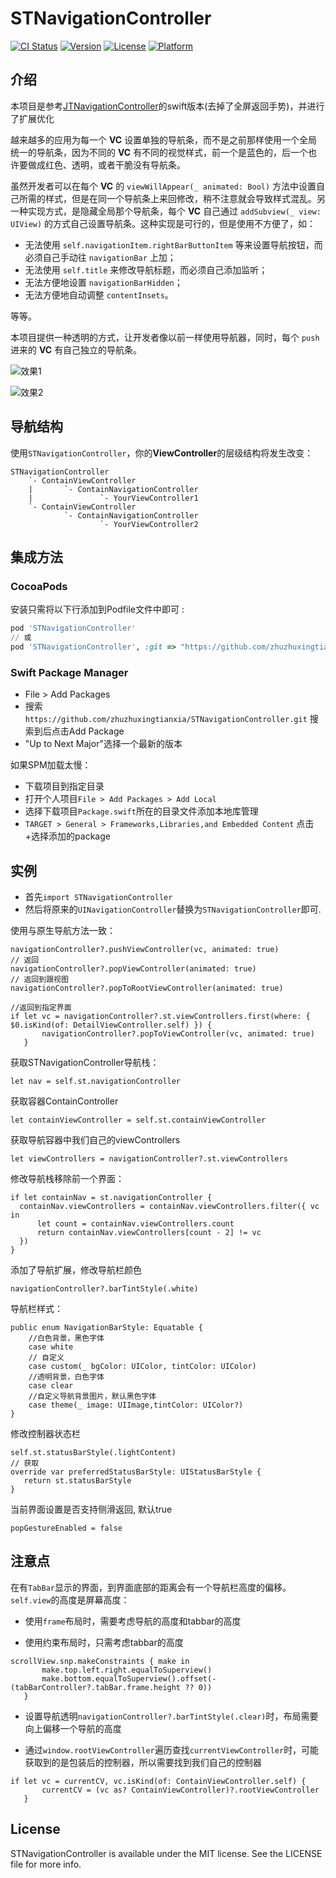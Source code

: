# STNavigationController

[![CI Status](https://img.shields.io/travis/猪猪行天下/STNavigationController.svg?style=flat)](https://travis-ci.org/猪猪行天下/STNavigationController)
[![Version](https://img.shields.io/cocoapods/v/STNavigationController.svg?style=flat)](https://cocoapods.org/pods/STNavigationController)
[![License](https://img.shields.io/cocoapods/l/STNavigationController.svg?style=flat)](https://cocoapods.org/pods/STNavigationController)
[![Platform](https://img.shields.io/cocoapods/p/STNavigationController.svg?style=flat)](https://cocoapods.org/pods/STNavigationController)

## 介绍

本项目是参考[JTNavigationController](https://github.com/ikanam/JTNavigationController)的swift版本(去掉了全屏返回手势)，并进行了扩展优化

越来越多的应用为每一个 **VC** 设置单独的导航条，而不是之前那样使用一个全局统一的导航条，因为不同的 **VC** 有不同的视觉样式，前一个是蓝色的，后一个也许要做成红色、透明，或者干脆没有导航条。

虽然开发者可以在每个 **VC** 的 `viewWillAppear(_ animated: Bool)` 方法中设置自己所需的样式，但是在同一个导航条上来回修改，稍不注意就会导致样式混乱。另一种实现方式，是隐藏全局那个导航条，每个 **VC** 自己通过 `addSubview(_ view: UIView)` 的方式自己设置导航条。这种实现是可行的，但是使用不方便了，如：
- 无法使用 `self.navigationItem.rightBarButtonItem` 等来设置导航按钮，而必须自己手动往 `navigationBar` 上加；
- 无法使用 `self.title` 来修改导航标题，而必须自己添加监听；
- 无法方便地设置 `navigationBarHidden`；
- 无法方便地自动调整 `contentInsets`。

等等。

本项目提供一种透明的方式，让开发者像以前一样使用导航器，同时，每个 `push` 进来的 **VC** 有自己独立的导航条。

![效果1](./ScreenShot/1.png)

![效果2](./ScreenShot/2.png)

## 导航结构

使用`STNavigationController`，你的**ViewController**的层级结构将发生改变：

```
STNavigationController
    `- ContainViewController
    |       `- ContainNavigationController
    |               `- YourViewController1
    `- ContainViewController
            `- ContainNavigationController
                    `- YourViewController2
```

## 集成方法

### CocoaPods

安装只需将以下行添加到Podfile文件中即可 :

```ruby
pod 'STNavigationController'
// 或
pod 'STNavigationController', :git => "https://github.com/zhuzhuxingtianxia/STNavigationController.git"

```

### Swift Package Manager

* File > Add Packages
* 搜索 `https://github.com/zhuzhuxingtianxia/STNavigationController.git` 搜索到后点击Add Package
* "Up to Next Major"选择一个最新的版本

如果SPM加载太慢：

* 下载项目到指定目录
* 打开个人项目`File > Add Packages > Add Local`
* 选择下载项目`Package.swift`所在的目录文件添加本地库管理
* `TARGET > General > Frameworks,Libraries,and Embedded Content` 点击+选择添加的package

<!----
Add Packages遇到的问题：
**unexpected return value from ssl handshake -9806**
* `cd` 到项目目录
* 执行`xcodebuild -resolvePackageDependencies -scmProvider system
`

**SecureTransport error: connection closed via error (-1)**
可以参考 [解决swift package manager fetch慢的问题](https://www.cnblogs.com/vlucht/p/15015875.html)中的第三种方案。试了下是可以的

---->

## 实例

* 首先`import STNavigationController`
* 然后将原来的`UINavigationController`替换为`STNavigationController`即可.

使用与原生导航方法一致：
```
navigationController?.pushViewController(vc, animated: true)
// 返回
navigationController?.popViewController(animated: true)
// 返回到跟视图
navigationController?.popToRootViewController(animated: true)

//返回到指定界面
if let vc = navigationController?.st.viewControllers.first(where: { $0.isKind(of: DetailViewController.self) }) {
       navigationController?.popToViewController(vc, animated: true)
   }

```
获取STNavigationController导航栈：
```
let nav = self.st.navigationController
```
获取容器ContainController
```
let containViewController = self.st.containViewController
```
获取导航容器中我们自己的viewControllers
```
let viewControllers = navigationController?.st.viewControllers
```

修改导航栈移除前一个界面：
```
if let containNav = st.navigationController {
  containNav.viewControllers = containNav.viewControllers.filter({ vc in
      let count = containNav.viewControllers.count
      return containNav.viewControllers[count - 2] != vc
  })
}
```

添加了导航扩展，修改导航栏颜色
```
navigationController?.barTintStyle(.white)
```
导航栏样式：
```
public enum NavigationBarStyle: Equatable {
    //白色背景，黑色字体
    case white
    // 自定义
    case custom(_ bgColor: UIColor, tintColor: UIColor)
    //透明背景，白色字体
    case clear
    //自定义导航背景图片，默认黑色字体
    case theme(_ image: UIImage,tintColor: UIColor?)
}
```
修改控制器状态栏
```
self.st.statusBarStyle(.lightContent)
// 获取
override var preferredStatusBarStyle: UIStatusBarStyle {
   return st.statusBarStyle
}
```
当前界面设置是否支持侧滑返回, 默认true
```
popGestureEnabled = false
```

## 注意点
在有`TabBar`显示的界面，到界面底部的距离会有一个导航栏高度的偏移。
`self.view`的高度是屏幕高度：

* 使用`frame`布局时，需要考虑导航的高度和tabbar的高度

* 使用约束布局时，只需考虑tabbar的高度

```
scrollView.snp.makeConstraints { make in
       make.top.left.right.equalToSuperview()
       make.bottom.equalToSuperview().offset(-(tabBarController?.tabBar.frame.height ?? 0))
   }
```

* 设置导航透明`navigationController?.barTintStyle(.clear)`时，布局需要向上偏移一个导航的高度

* 通过`window.rootViewController`遍历查找`currentViewController`时，可能获取到的是包装后的控制器，所以需要找到我们自己的控制器
```
if let vc = currentCV, vc.isKind(of: ContainViewController.self) {
       currentCV = (vc as? ContainViewController)?.rootViewController
   }
```

## License

STNavigationController is available under the MIT license. See the LICENSE file for more info.


